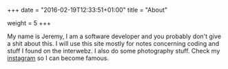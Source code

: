 +++
date = "2016-02-19T12:33:51+01:00"
title = "About"

weight = 5
+++

My name is Jeremy, I am a software developer and you probably don't give a shit about this.
I will use this site mostly for notes concerning coding and stuff I found on the interwebz.
I also do some photography stuff. Check my [instagram](https://instagram.com/seasox) so I can become famous.

